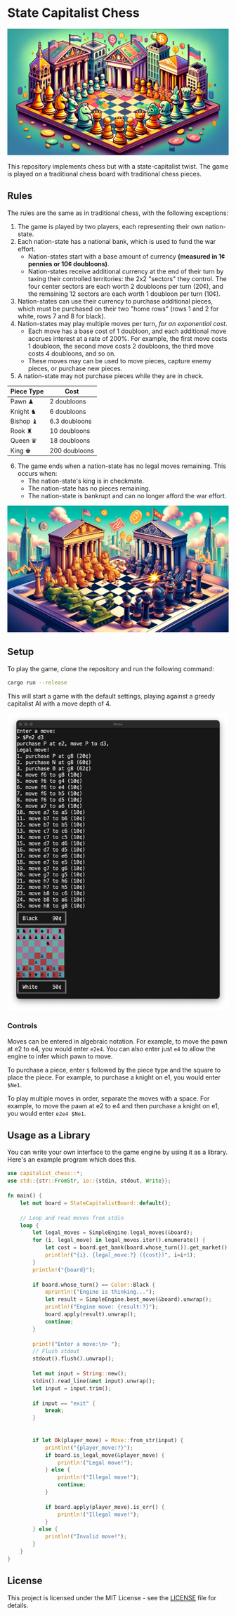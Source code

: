 # State Capitalist Chess

![Header](assets/header.png)

This repository implements chess but with a state-capitalist twist. The game is played on a traditional chess board with traditional chess pieces.

## Rules

The rules are the same as in traditional chess, with the following exceptions:
1. The game is played by two players, each representing their own nation-state.
2. Each nation-state has a national bank, which is used to fund the war effort.
    - Nation-states start with a base amount of currency **(measured in 1¢ pennies or 10¢ doubloons)**.
    - Nation-states receive additional currency at the end of their turn by taxing their controlled territories: the 2x2 "sectors" they control. The four center sectors are each worth 2 doubloons per turn (20¢), and the remaining 12 sectors are each worth 1 doubloon per turn (10¢).
3. Nation-states can use their currency to purchase additional pieces, which must be purchased on their two "home rows" (rows 1 and 2 for white, rows 7 and 8 for black).
4. Nation-states may play multiple moves per turn, *for an exponential cost*.
    - Each move has a base cost of 1 doubloon, and each additional move accrues interest at a rate of 200%. For example, the first move costs 1 doubloon, the second move costs 2 doubloons, the third move costs 4 doubloons, and so on.
    - These moves may can be used to move pieces, capture enemy pieces, or purchase new pieces.
5. A nation-state may not purchase pieces while they are in check.

|Piece Type|Cost|
|---|---|
|Pawn ♟︎|2 doubloons|
|Knight ♞|6 doubloons|
|Bishop ♝|6.3 doubloons|
|Rook ♜|10 doubloons|
|Queen ♛|18 doubloons|
|King ♚|200 doubloons|

6. The game ends when a nation-state has no legal moves remaining. This occurs when:
    - The nation-state's king is in checkmate.
    - The nation-state has no pieces remaining.
    - The nation-state is bankrupt and can no longer afford the war effort.

![Battle](assets/battle.png)

## Setup

To play the game, clone the repository and run the following command:

```bash
cargo run --release
```

This will start a game with the default settings, playing against a greedy capitalist AI with a move depth of 4.

![Gameplay](assets/gameplay.png)

### Controls

Moves can be entered in algebraic notation. For example, to move the pawn at e2 to e4, you would enter `e2e4`. You can also enter just `e4` to allow the engine to infer which pawn to move.

To purchase a piece, enter `$` followed by the piece type and the square to place the piece. For example, to purchase a knight on e1, you would enter `$Ne1`.

To play multiple moves in order, separate the moves with a space. For example, to move the pawn at e2 to e4 and then purchase a knight on e1, you would enter `e2e4 $Ne1`.

## Usage as a Library

You can write your own interface to the game engine by using it as a library. Here's an example program which does this.

```rust
use capitalist_chess::*;
use std::{str::FromStr, io::{stdin, stdout, Write}};

fn main() {
    let mut board = StateCapitalistBoard::default();

    // Loop and read moves from stdin
    loop {
        let legal_moves = SimpleEngine.legal_moves(&board);
        for (i, legal_move) in legal_moves.iter().enumerate() {
            let cost = board.get_bank(board.whose_turn()).get_market().get_move_value(legal_move);
            println!("{i}. {legal_move:?} ({cost})", i=i+1);
        }
        println!("{board}");

        if board.whose_turn() == Color::Black {
            eprintln!("Engine is thinking...");
            let result = SimpleEngine.best_move(&board).unwrap();
            println!("Engine move: {result:?}");
            board.apply(result).unwrap();
            continue;
        }

        print!("Enter a move:\n> ");
        // Flush stdout
        stdout().flush().unwrap();
        
        let mut input = String::new();
        stdin().read_line(&mut input).unwrap();
        let input = input.trim();

        if input == "exit" {
            break;
        }


        if let Ok(player_move) = Move::from_str(input) {
            println!("{player_move:?}");
            if board.is_legal_move(&player_move) {
                println!("Legal move!");
            } else {
                println!("Illegal move!");
                continue;
            }

            if board.apply(player_move).is_err() {
                println!("Illegal move!");
            }
        } else {
            println!("Invalid move!");
        }
    }
}
```

## License

This project is licensed under the MIT License - see the [LICENSE](LICENSE) file for details.